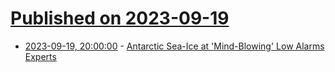 # [Published on 2023-09-19](index.md)

* [2023-09-19, 20:00:00](https://news.slashdot.org/story/23/09/19/1816221/antarctic-sea-ice-at-mind-blowing-low-alarms-experts?utm_source=rss1.0mainlinkanon&utm_medium=feed) - [Antarctic Sea-Ice at 'Mind-Blowing' Low Alarms Experts](https://news.slashdot.org/story/23/09/19/1816221/antarctic-sea-ice-at-mind-blowing-low-alarms-experts?utm_source=rss1.0mainlinkanon&utm_medium=feed)
